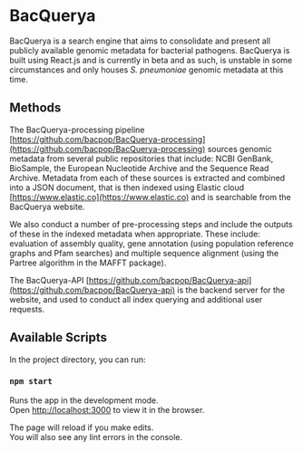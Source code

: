 # BacQuerya

BacQuerya is a search engine that aims to consolidate and present all publicly available genomic metadata for bacterial pathogens. BacQuerya is built using React.js and is currently in beta and as such, is unstable in some circumstances and only houses *S. pneumoniae* genomic metadata at this time. 

## Methods

The BacQuerya-processing pipeline [https://github.com/bacpop/BacQuerya-processing](https://github.com/bacpop/BacQuerya-processing) sources genomic metadata from several public repositories that include: NCBI GenBank, BioSample, the European Nucleotide Archive and the Sequence Read Archive. Metadata from each of these sources is extracted and combined into a JSON document, that is then indexed using Elastic cloud [https://www.elastic.co](https://www.elastic.co) and is searchable from the BacQuerya website. 

We also conduct a number of pre-processing steps and include the outputs of these in the indexed metadata when appropriate. These include: evaluation of assembly quality, gene annotation (using population reference graphs and Pfam searches) and multiple sequence alignment (using the Partree algorithm in the MAFFT package).

The BacQuerya-API [https://github.com/bacpop/BacQuerya-api](https://github.com/bacpop/BacQuerya-api) is the backend server for the website, and used to conduct all index querying and additional user requests.

## Available Scripts

In the project directory, you can run:

### `npm start`

Runs the app in the development mode.\
Open [http://localhost:3000](http://localhost:3000) to view it in the browser.

The page will reload if you make edits.\
You will also see any lint errors in the console.

